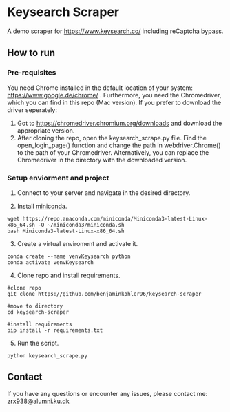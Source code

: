 # Keysearch Scraper
A demo scraper for https://www.keysearch.co/ including reCaptcha bypass.


## How to run 

### Pre-requisites
You need Chrome installed in the default location of your system: https://www.google.de/chrome/ .
Furthermore, you need the Chromedriver, which you can find in this repo (Mac version). If you prefer to download the driver seperately:
1. Got to https://chromedriver.chromium.org/downloads and download the appropriate version.
2. After cloning the repo, open the keysearch_scrape.py file. Find the open_login_page() function and change the path in webdriver.Chrome() to the path of your Chromedriver. Alternatively, you can replace the Chromedriver in the directory with the downloaded version.


### Setup enviorment and project
1. Connect to your server and navigate in the desired directory.

2. Install [miniconda](https://docs.conda.io/projects/continuumio-conda/en/latest/user-guide/install/index.html).
```
wget https://repo.anaconda.com/miniconda/Miniconda3-latest-Linux-x86_64.sh -O ~/miniconda3/miniconda.sh
bash Miniconda3-latest-Linux-x86_64.sh
```

  
3. Create a virtual enviroment and activate it.
```
conda create --name venvKeysearch python
conda activate venvKeysearch
```

4. Clone repo and install requirements.
```
#clone repo
git clone https://github.com/benjaminkohler96/keysearch-scraper

#move to directory
cd keysearch-scraper

#install requirements
pip install -r requirements.txt
```  

5. Run the script.
```
python keysearch_scrape.py
```

## Contact
If you have any questions or encounter any issues, please contact me: zrx938@alumni.ku.dk
  
